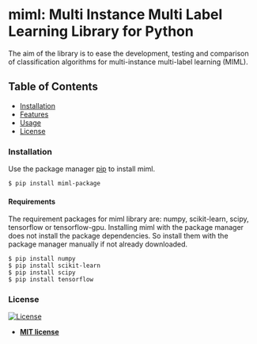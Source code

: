 # miml: Multi Instance Multi Label Learning Library for Python
The aim of the library is to ease the development, testing and comparison of classification algorithms for multi-instance multi-label learning (MIML). 

## Table of Contents

- [Installation](#installation)
- [Features](#features)
- [Usage](#usage)
- [License](#license)

### Installation

Use the package manager [pip](https://pip.pypa.io/en/stable/) to install miml.

```bash
$ pip install miml-package
```
#### Requirements
The requirement packages for miml library are: numpy, scikit-learn, scipy, tensorflow or tensorflow-gpu.
Installing miml with the package manager does not install the package dependencies.
So install them with the package manager manually if not already downloaded.

    $ pip install numpy
    $ pip install scikit-learn
    $ pip install scipy
    $ pip install tensorflow

### License
[![License](http://img.shields.io/:license-mit-blue.svg?style=flat-square)](http://badges.mit-license.org)
- **[MIT license](http://opensource.org/licenses/mit-license.php)**
